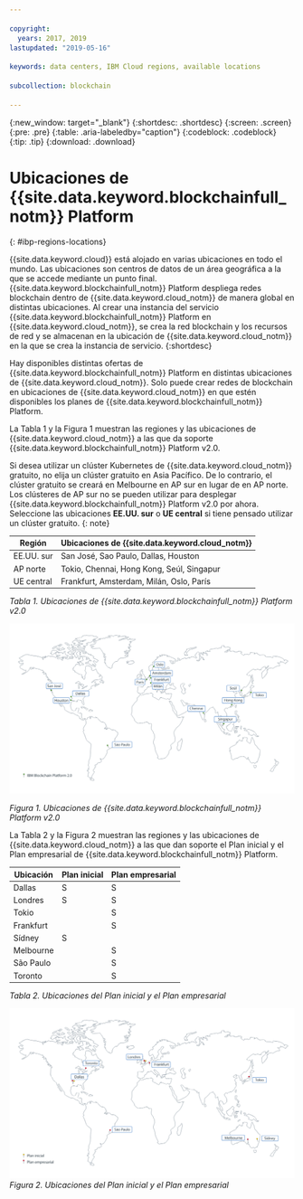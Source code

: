 ```yaml
---

copyright:
  years: 2017, 2019
lastupdated: "2019-05-16"

keywords: data centers, IBM Cloud regions, available locations

subcollection: blockchain

---
```


{:new_window: target="_blank"}
{:shortdesc: .shortdesc}
{:screen: .screen}
{:pre: .pre}
{:table: .aria-labeledby="caption"}
{:codeblock: .codeblock}
{:tip: .tip}
{:download: .download}


# Ubicaciones de {{site.data.keyword.blockchainfull_notm}} Platform
{: #ibp-regions-locations}

{{site.data.keyword.cloud}} está alojado en varias ubicaciones en todo el mundo. Las ubicaciones son centros de datos de un área geográfica a la que se accede mediante un punto final. {{site.data.keyword.blockchainfull_notm}} Platform despliega redes blockchain dentro de
{{site.data.keyword.cloud_notm}} de manera global en distintas ubicaciones. Al crear una instancia del servicio {{site.data.keyword.blockchainfull_notm}} Platform en {{site.data.keyword.cloud_notm}}, se crea la red blockchain y los recursos de red y se almacenan en la ubicación de {{site.data.keyword.cloud_notm}} en la que se crea la instancia de servicio.
{:shortdesc}

Hay disponibles distintas ofertas de {{site.data.keyword.blockchainfull_notm}} Platform en distintas ubicaciones de {{site.data.keyword.cloud_notm}}. Solo puede crear redes de blockchain en ubicaciones de {{site.data.keyword.cloud_notm}} en que estén disponibles los planes de {{site.data.keyword.blockchainfull_notm}} Platform.

La Tabla 1 y la Figura 1 muestran las regiones y las ubicaciones de {{site.data.keyword.cloud_notm}} a las que da soporte {{site.data.keyword.blockchainfull_notm}} Platform v2.0.

Si desea utilizar un clúster Kubernetes de {{site.data.keyword.cloud_notm}} gratuito, no elija un clúster gratuito en Asia Pacífico. De lo contrario, el clúster gratuito se creará en Melbourne en AP sur en lugar de en AP norte. Los clústeres de AP sur no se pueden utilizar para desplegar {{site.data.keyword.blockchainfull_notm}} Platform v2.0 por ahora. Seleccione las ubicaciones **EE.UU. sur** o **UE central** si tiene pensado utilizar un clúster gratuito.
{: note}

| Región | Ubicaciones de {{site.data.keyword.cloud_notm}} |
|--------|--------------------|
| EE.UU. sur | San José, Sao Paulo, Dallas, Houston |
| AP norte | Tokio, Chennai, Hong Kong, Seúl, Singapur |
| UE central | Frankfurt, Amsterdam, Milán, Oslo, París |

_Tabla 1. Ubicaciones de {{site.data.keyword.blockchainfull_notm}} Platform v2.0_


![Ubicaciones de {{site.data.keyword.blockchainfull_notm}} Platform v2.0](../images/ibp_v2_regions.png "Ubicaciones de {{site.data.keyword.blockchainfull_notm}} Platformv2.0")  

_Figura 1. Ubicaciones de {{site.data.keyword.blockchainfull_notm}} Platform v2.0_


La Tabla 2 y la Figura 2 muestran las regiones y las ubicaciones de {{site.data.keyword.cloud_notm}} a las que dan soporte el Plan inicial y el Plan empresarial de {{site.data.keyword.blockchainfull_notm}} Platform.

| Ubicación | Plan inicial | Plan empresarial |
|--------|----------|----------|
| Dallas | S | S |
| Londres | S | S |
| Tokio |  | S |
| Frankfurt |  | S |
| Sídney | S |  |
| Melbourne |  | S |
| São Paulo |  | S |
| Toronto |  | S |

_Tabla 2. Ubicaciones del Plan inicial y el Plan empresarial_


![Ubicaciones del Plan inicial y el Plan empresarial](../images/ibp_regions.png "Ubicaciones de {{site.data.keyword.blockchainfull_notm}} Platform")  
_Figura 2. Ubicaciones del Plan inicial y el Plan empresarial_
